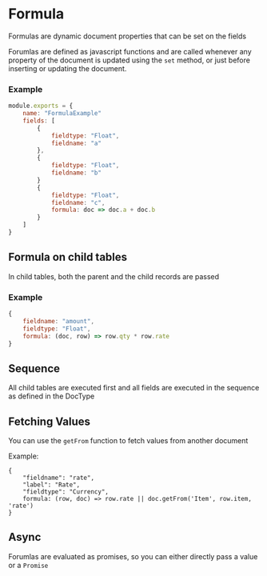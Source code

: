 # Formula

Formulas are dynamic document properties that can be set on the fields

Forumlas are defined as javascript functions and are called whenever any property of the document is updated using the `set` method, or just before inserting or updating the document.

### Example

```js
module.exports = {
    name: "FormulaExample"
    fields: [
        {
            fieldtype: "Float",
            fieldname: "a"
        },
        {
            fieldtype: "Float",
            fieldname: "b"
        }
        {
            fieldtype: "Float",
            fieldname: "c",
            formula: doc => doc.a + doc.b
        }
    ]
}
```

## Formula on child tables

In child tables, both the parent and the child records are passed

### Example

```js
{
    fieldname: "amount",
    fieldtype: "Float",
    formula: (doc, row) => row.qty * row.rate
}
```

## Sequence

All child tables are executed first and all fields are executed in the sequence as defined in the DocType

## Fetching Values

You can use the `getFrom` function to fetch values from another document

Example:

```
{
    "fieldname": "rate",
    "label": "Rate",
    "fieldtype": "Currency",
    formula: (row, doc) => row.rate || doc.getFrom('Item', row.item, 'rate')
}
```

## Async

Forumlas are evaluated as promises, so you can either directly pass a value or a `Promise`

